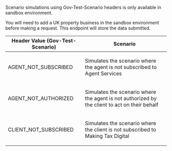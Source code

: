 <p>Scenario simulations using Gov-Test-Scenario headers is only available in sandbox environment.</p>
<p>You will need to add a UK property business in the sandbox environment before making a request. This endpoint will store the data submitted.</p>
<table>
    <thead>
        <tr>
            <th>Header Value (Gov-Test-Scenario)</th>
            <th>Scenario</th>
        </tr>
    </thead>
    <tbody>
        <tr>
            <td><p>AGENT_NOT_SUBSCRIBED</p></td>
            <td><p>Simulates the scenario where the agent is not subscribed to Agent Services</p></td>
        </tr>
        <tr>
            <td><p>AGENT_NOT_AUTHORIZED</p></td>
            <td><p>Simulates the scenario where the agent is not authorized by the client to act on their behalf</p></td>
        </tr>
        <tr>
            <td><p>CLIENT_NOT_SUBSCRIBED</p></td>
            <td><p>Simulates the scenario where the client is not subscribed to Making Tax Digital</p></td>
        </tr>
    </tbody>
</table>
